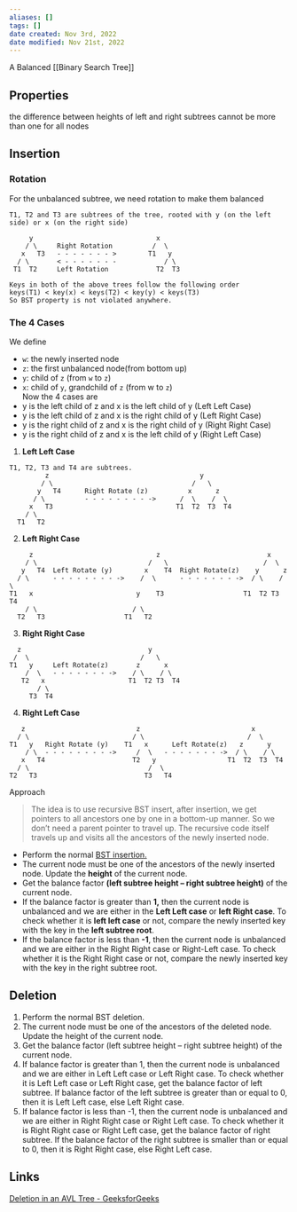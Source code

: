 ```yaml
---
aliases: []
tags: []
date created: Nov 3rd, 2022
date modified: Nov 21st, 2022
---
```

A Balanced [[Binary Search Tree]]

## Properties
the difference between heights of left and right subtrees cannot be more than one for all nodes

## Insertion

### Rotation
For the unbalanced subtree, we need rotation to make them balanced

```
T1, T2 and T3 are subtrees of the tree, rooted with y (on the left side) or x (on the right side)     
      
     y                               x
    / \     Right Rotation          /  \
   x   T3   - - - - - - - >        T1   y 
  / \       < - - - - - - -            / \
 T1  T2     Left Rotation            T2  T3
 
Keys in both of the above trees follow the following order 
keys(T1) < key(x) < keys(T2) < key(y) < keys(T3)
So BST property is not violated anywhere.
```

### The 4 Cases
We define
- `w`: the newly inserted node  
- `z`: the first unbalanced node(from bottom up)  
- `y`: child of `z` (from `w` to `z`)  
- `x`: child of `y`, grandchild of `z` (from w to `z`)  
Now the 4 cases are
- y is the left child of z and x is the left child of y (Left Left Case) 
- y is the left child of z and x is the right child of y (Left Right Case) 
- y is the right child of z and x is the right child of y (Right Right Case) 
- y is the right child of z and x is the left child of y (Right Left Case)

1. **Left Left Case**

```
T1, T2, T3 and T4 are subtrees.
         z                                      y 
        / \                                   /   \
       y   T4      Right Rotate (z)          x      z
      / \          - - - - - - - - ->      /  \    /  \ 
     x   T3                               T1  T2  T3  T4
    / \
  T1   T2
```

2. **Left Right Case**

```
     z                               z                           x
    / \                            /   \                        /  \ 
   y   T4  Left Rotate (y)        x    T4  Right Rotate(z)    y      z
  / \      - - - - - - - - ->    /  \      - - - - - - - ->  / \    / \
T1   x                          y    T3                    T1  T2 T3  T4
    / \                        / \
  T2   T3                    T1   T2
```

3. **Right Right Case**

```
  z                                y
 /  \                            /   \ 
T1   y     Left Rotate(z)       z      x
    /  \   - - - - - - - ->    / \    / \
   T2   x                     T1  T2 T3  T4
       / \
     T3  T4
```

4. **Right Left Case**

```
   z                            z                            x
  / \                          / \                          /  \ 
T1   y   Right Rotate (y)    T1   x      Left Rotate(z)   z      y
    / \  - - - - - - - - ->     /  \   - - - - - - - ->  / \    / \
   x   T4                      T2   y                  T1  T2  T3  T4
  / \                              /  \
T2   T3                           T3   T4
```

Approach
> The idea is to use recursive BST insert, after insertion, we get pointers to all ancestors one by one in a bottom-up manner. So we don’t need a parent pointer to travel up. The recursive code itself travels up and visits all the ancestors of the newly inserted node.

- Perform the normal [BST insertion.](https://www.geeksforgeeks.org/binary-search-tree-set-1-search-and-insertion/) 
- The current node must be one of the ancestors of the newly inserted node. Update the **height** of the current node. 
- Get the balance factor **(left subtree height – right subtree height)** of the current node. 
- If the balance factor is greater than **1,** then the current node is unbalanced and we are either in the **Left Left case** or **left Right case**. To check whether it is **left left case** or not, compare the newly inserted key with the key in the **left subtree root**. 
- If the balance factor is less than **-1**, then the current node is unbalanced and we are either in the Right Right case or Right-Left case. To check whether it is the Right Right case or not, compare the newly inserted key with the key in the right subtree root.

## Deletion
1. Perform the normal BST deletion. 
2. The current node must be one of the ancestors of the deleted node. Update the height of the current node. 
3. Get the balance factor (left subtree height – right subtree height) of the current node. 
4. If balance factor is greater than 1, then the current node is unbalanced and we are either in Left Left case or Left Right case. To check whether it is Left Left case or Left Right case, get the balance factor of left subtree. If balance factor of the left subtree is greater than or equal to 0, then it is Left Left case, else Left Right case. 
5. If balance factor is less than -1, then the current node is unbalanced and we are either in Right Right case or Right Left case. To check whether it is Right Right case or Right Left case, get the balance factor of right subtree. If the balance factor of the right subtree is smaller than or equal to 0, then it is Right Right case, else Right Left case.

## Links
[Deletion in an AVL Tree - GeeksforGeeks](https://www.geeksforgeeks.org/deletion-in-an-avl-tree/)
